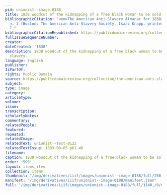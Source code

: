```yaml
---
pid: unionist--image-0188
title: 1838 woodcut of the kidnapping of a free black woman to be sold into slavery.
bibliographicCitation: "<em>The American Anti-Slavery Almanac for 1838</em>, v. 1,
  n. 3 (Boston: The American Anti-Slavery Society, Isaac Knapp. printer, 1838), p.
  7."
bibliographicCitationRepublished: https://publicdomainreview.org/collection/the-american-anti-slavery-almanac-for-1838
fullIssueSequenceNumber: 
creator: 
dateCreated: '1838'
description: 1838 woodcut of the kidnapping of a free black woman to be sold into
  slavery.
language: English
publisher: 
IsPartOf: 
rights: Public Domain
source: https://publicdomainreview.org/collection/the-american-anti-slavery-almanac-for-1838
subject: 
type: image
category: 
articleType: 
volume: 
issue: 
transcription: 
scholarlyNotes: 
commentary: 
relatedPeople: 
featured: 
repeated: 
relatedImage: 
relatedText: unionist--text-0122
relatedTextIssue: 1833-09-05 p01.48
filename: 
caption: 1838 woodcut of the kidnapping of a free black woman to be sold into slavery.
order: '599'
layout: items_item
collection: items
thumbnail: "/img/derivatives/iiif/images/unionist--image-0188/full/250,/0/default.jpg"
manifest: "/img/derivatives/iiif/unionist--image-0188/manifest.json"
full: "/img/derivatives/iiif/images/unionist--image-0188/full/1140,/0/default.jpg"
---
```

